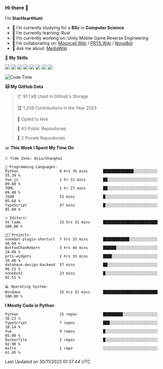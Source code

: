 ### Hi there 👋

I’m **StarHeartHunt**.

- 🏫 I’m currently studying for a **BSc** in **Computer Science**
- 🌱 I’m currently learning: Rust
- 🔭 I’m currently working on: Unity Mobile Game Reverse Engineering
- 👯 I’m collaborating on: [Mooncell Wiki](https://fgo.wiki/) / [PRTS Wiki](http://prts.wiki/) / [NoneBot](https://github.com/nonebot)
- 💬 Ask me about: [MediaWiki](https://www.mediawiki.org)

🌟 **My Skills**

![](https://img.shields.io/badge/-Python-3e74a2?style=flat-square&logo=Python&logoColor=fff)
![](https://img.shields.io/badge/-Node.js-339933?style=flat-square&logo=node.js&logoColor=fff)
![](https://img.shields.io/badge/-Vue-4fc08d?style=flat-square&logo=vue.js&logoColor=fff)
![](https://img.shields.io/badge/-React-2d98ce?style=flat-square&logo=React&logoColor=fff)
![](https://img.shields.io/badge/-TypeScript-3178C6?style=flat-square&logo=TypeScript&logoColor=fff)
![](https://img.shields.io/badge/-Docker-2496ED?style=flat-square&logo=Docker&logoColor=fff)
![](https://img.shields.io/badge/-Linux-000000?style=flat-square&logo=Linux&logoColor=fff)
![](https://img.shields.io/badge/-Dotnet-512bd4?style=flat-square&logo=.net&logoColor=fff)

<!--START_SECTION:waka-->
![Code Time](http://img.shields.io/badge/Code%20Time-776%20hrs%2052%20mins-blue)

**🐱 My GitHub Data** 

> 📦 91.1 kB Used in GitHub's Storage 
 > 
> 🏆 1,208 Contributions in the Year 2023
 > 
> 💼 Opted to Hire
 > 
> 📜 43 Public Repositories 
 > 
> 🔑 2 Private Repositories 
 > 
📊 **This Week I Spent My Time On** 

```text
🕑︎ Time Zone: Asia/Shanghai

💬 Programming Languages: 
Python                   8 hrs 35 mins       ██████████████░░░░░░░░░░░   55.39 % 
Vue.js                   1 hr 31 mins        ██░░░░░░░░░░░░░░░░░░░░░░░   09.80 % 
TOML                     1 hr 27 mins        ██░░░░░░░░░░░░░░░░░░░░░░░   09.40 % 
JSON                     52 mins             █░░░░░░░░░░░░░░░░░░░░░░░░   05.68 % 
TypeScript               47 mins             █░░░░░░░░░░░░░░░░░░░░░░░░   05.09 % 

🔥 Editors: 
VS Code                  15 hrs 31 mins      █████████████████████████   100.00 % 

🐱‍💻 Projects: 
nonebot-plugin-shorturl  7 hrs 33 mins       ████████████░░░░░░░░░░░░░   48.69 % 
BotFooChanReborn         3 hrs 44 mins       ██████░░░░░░░░░░░░░░░░░░░   24.08 % 
prts-widgets             2 hrs 33 mins       ████░░░░░░░░░░░░░░░░░░░░░   16.46 % 
database-design-backend  57 mins             ██░░░░░░░░░░░░░░░░░░░░░░░   06.21 % 
nonebot2                 23 mins             █░░░░░░░░░░░░░░░░░░░░░░░░   02.51 % 

💻 Operating System: 
Windows                  15 hrs 31 mins      █████████████████████████   100.00 % 
```

**I Mostly Code in Python** 

```text
Python                   25 repos            █████████░░░░░░░░░░░░░░░░   36.23 % 
TypeScript               7 repos             ███░░░░░░░░░░░░░░░░░░░░░░   10.14 % 
Vue                      4 repos             █░░░░░░░░░░░░░░░░░░░░░░░░   05.80 % 
Dockerfile               2 repos             █░░░░░░░░░░░░░░░░░░░░░░░░   02.90 % 
Astro                    1 repo              ░░░░░░░░░░░░░░░░░░░░░░░░░   01.45 % 
```




 Last Updated on 30/11/2023 01:37:44 UTC
<!--END_SECTION:waka-->
